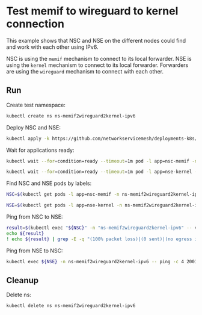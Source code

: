 # Test memif to wireguard to kernel connection

This example shows that NSC and NSE on the different nodes could find and work with each other using IPv6.


NSC is using the `memif` mechanism to connect to its local forwarder.
NSE is using the `kernel` mechanism to connect to its local forwarder.
Forwarders are using the `wireguard` mechanism to connect with each other.

## Run

Create test namespace:
```bash
kubectl create ns ns-memif2wireguard2kernel-ipv6
```

Deploy NSC and NSE:
```bash
kubectl apply -k https://github.com/networkservicemesh/deployments-k8s/examples/features/ipv6/Memif2Wireguard2Kernel_ipv6?ref=fe31a9700749dfe900d5f804e742177b42c49c17
```

Wait for applications ready:
```bash
kubectl wait --for=condition=ready --timeout=1m pod -l app=nsc-memif -n ns-memif2wireguard2kernel-ipv6
```
```bash
kubectl wait --for=condition=ready --timeout=1m pod -l app=nse-kernel -n ns-memif2wireguard2kernel-ipv6
```

Find NSC and NSE pods by labels:
```bash
NSC=$(kubectl get pods -l app=nsc-memif -n ns-memif2wireguard2kernel-ipv6 --template '{{range .items}}{{.metadata.name}}{{"\n"}}{{end}}')
```
```bash
NSE=$(kubectl get pods -l app=nse-kernel -n ns-memif2wireguard2kernel-ipv6 --template '{{range .items}}{{.metadata.name}}{{"\n"}}{{end}}')
```

Ping from NSC to NSE:
```bash
result=$(kubectl exec "${NSC}" -n "ns-memif2wireguard2kernel-ipv6" -- vppctl ping 2001:db8:: repeat 4)
echo ${result}
! echo ${result} | grep -E -q "(100% packet loss)|(0 sent)|(no egress interface)"
```

Ping from NSE to NSC:
```bash
kubectl exec ${NSE} -n ns-memif2wireguard2kernel-ipv6 -- ping -c 4 2001:db8::1
```

## Cleanup

Delete ns:
```bash
kubectl delete ns ns-memif2wireguard2kernel-ipv6
```
